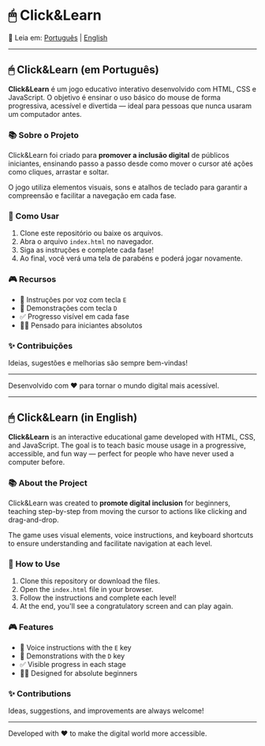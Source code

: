 # 🖱 Click&Learn

📑 Leia em: [Português](#-clicklearn-em-português) | [English](#-clicklearn-in-english)

---

## 🖱 Click&Learn (em Português)

**Click&Learn** é um jogo educativo interativo desenvolvido com HTML, CSS e JavaScript. O objetivo é ensinar o uso básico do mouse de forma progressiva, acessível e divertida — ideal para pessoas que nunca usaram um computador antes.

### 📚 Sobre o Projeto

Click&Learn foi criado para **promover a inclusão digital** de públicos iniciantes, ensinando passo a passo desde como mover o cursor até ações como cliques, arrastar e soltar.

O jogo utiliza elementos visuais, sons e atalhos de teclado para garantir a compreensão e facilitar a navegação em cada fase.

### 🚀 Como Usar

1. Clone este repositório ou baixe os arquivos.
2. Abra o arquivo `index.html` no navegador.
3. Siga as instruções e complete cada fase!
4. Ao final, você verá uma tela de parabéns e poderá jogar novamente.

### 🎮 Recursos

- 💬 Instruções por voz com tecla `E`
- 🎥 Demonstrações com tecla `D`
- ✅ Progresso visível em cada fase
- 👨‍🏫 Pensado para iniciantes absolutos

### ✨ Contribuições

Ideias, sugestões e melhorias são sempre bem-vindas!

---

Desenvolvido com ❤️ para tornar o mundo digital mais acessível.

---

## 🖱 Click&Learn (in English)

**Click&Learn** is an interactive educational game developed with HTML, CSS, and JavaScript. The goal is to teach basic mouse usage in a progressive, accessible, and fun way — perfect for people who have never used a computer before.

### 📚 About the Project

Click&Learn was created to **promote digital inclusion** for beginners, teaching step-by-step from moving the cursor to actions like clicking and drag-and-drop.

The game uses visual elements, voice instructions, and keyboard shortcuts to ensure understanding and facilitate navigation at each level.

### 🚀 How to Use

1. Clone this repository or download the files.
2. Open the `index.html` file in your browser.
3. Follow the instructions and complete each level!
4. At the end, you'll see a congratulatory screen and can play again.

### 🎮 Features

- 💬 Voice instructions with the `E` key  
- 🎥 Demonstrations with the `D` key  
- ✅ Visible progress in each stage  
- 👨‍🏫 Designed for absolute beginners  

### ✨ Contributions

Ideas, suggestions, and improvements are always welcome!

---

Developed with ❤️ to make the digital world more accessible.
